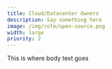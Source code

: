 ```yaml
---
title: Cloud/Datacenter Owners
description: Say something here
image: /img/role/open-source.png
width: large
priority: 2
---
```

This is where body text goes